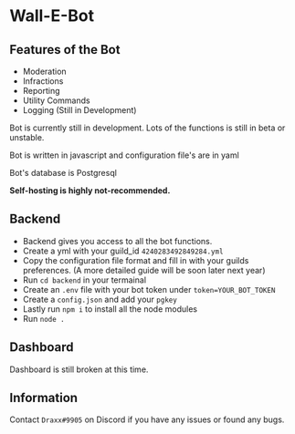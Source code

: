 # Wall-E-Bot

## Features of the Bot
- Moderation
- Infractions
- Reporting
- Utility Commands
- Logging (Still in Development)

Bot is currently still in development. Lots of the functions is still in beta or unstable.

Bot is written in javascript and configuration file's are in yaml

Bot's database is Postgresql

**Self-hosting is highly not-recommended.**

## Backend

- Backend gives you access to all the bot functions.
- Create a yml with your guild_id `4240283492849284.yml`
- Copy the configuration file format and fill in with your guilds preferences. (A more detailed guide will be soon later next year)
- Run `cd backend` in your termainal 
- Create an `.env` file with your bot token under `token=YOUR_BOT_TOKEN`
- Create a `config.json` and add your `pgkey`
- Lastly run `npm i` to install all the node modules
- Run `node .`

## Dashboard

Dashboard is still broken at this time.

## Information 

Contact `Draxx#9905` on Discord if you have any issues or found any bugs.
